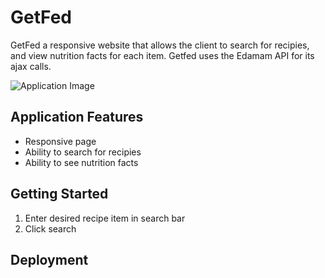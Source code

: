 # GetFed

GetFed a responsive website that allows the client to search for recipies, and view nutrition facts for each item. Getfed uses the Edamam API for its ajax calls. 

 ![Application Image](https://i.gyazo.com/57b3a109b5896dd4d26cb4a1c26edffa.jpg)

## Application Features

* Responsive page
* Ability to search for recipies
* Ability to see nutrition facts

## Getting Started
1. Enter desired recipe item in search bar
2. Click search

## Deployment

